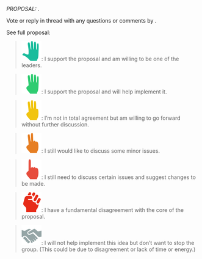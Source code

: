 *PROPOSAL: <Insert proposal summary here>.*
  
Vote or reply in thread with any questions or comments by *<insert date>*.
  
See full proposal: <insert link here>

>![5](consensus_5.png): I support the proposal and am willing to be one of the leaders.

>![4](consensus_4.png): I support the proposal and will help implement it.

>![3](consensus_3.png): I’m not in total agreement but am willing to go forward without further discussion.

>![2](consensus_2.png): I still would like to discuss some minor issues.

>![1](consensus_1.png): I still need to discuss certain issues and suggest changes to be made.

>![0](consensus_0.png): I have a fundamental disagreement with the core of the proposal.

>![A](consensus_abstain.png): I will not help implement this idea but don’t want to stop the group. (This could be due to disagreement or lack of time or energy.)
